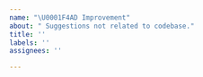 ```yaml
---
name: "\U0001F4AD Improvement"
about: " Suggestions not related to codebase."
title: ''
labels: ''
assignees: ''

---
```



